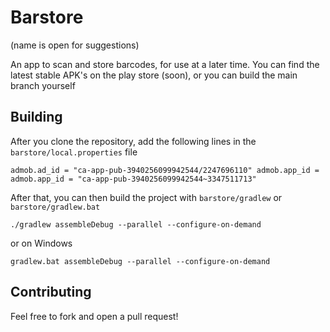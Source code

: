 # Barstore

(name is open for suggestions)

An app to scan and store barcodes, for use at a later time. You can find the latest stable APK's on
the play store (soon), or you can build the main branch yourself


## Building

After you clone the repository, add the following lines in the `barstore/local.properties` file

`admob.ad_id = "ca-app-pub-3940256099942544/2247696110"
admob.app_id = admob.app_id = "ca-app-pub-3940256099942544~3347511713"`

After that, you can then build the project with `barstore/gradlew` or `barstore/gradlew.bat`

`./gradlew assembleDebug --parallel --configure-on-demand`

or on Windows

`gradlew.bat assembleDebug --parallel --configure-on-demand`


## Contributing

Feel free to fork and open a pull request!
